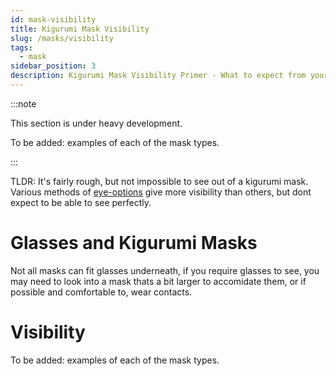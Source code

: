 ```yaml
---
id: mask-visibility
title: Kigurumi Mask Visibility
slug: /masks/visibility
tags:
  - mask
sidebar_position: 3
description: Kigurumi Mask Visibility Primer - What to expect from your mask
---
```

:::note

This section is under heavy development.

To be added: examples of each of the mask types.

:::

TLDR: It's fairly rough, but not impossible to see out of a kigurumi mask. Various methods of [eye-options](/diy-mask/eyes) give more visibility than others, but dont expect to be able to see perfectly.

# Glasses and Kigurumi Masks

Not all masks can fit glasses underneath, if you require glasses to see, you may need to look into a mask thats a bit larger to accomidate them, or if possible and comfortable to, wear contacts. 

# Visibility

To be added: examples of each of the mask types.


